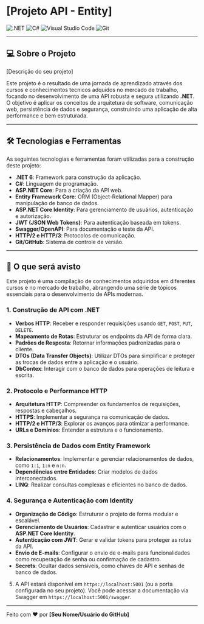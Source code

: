 # [Projeto API - Entity]

![.NET](https://img.shields.io/badge/.NET-512BD4?style=for-the-badge&logo=dotnet&logoColor=white) ![C#](https://img.shields.io/badge/C%23-239120?style=for-the-badge&logo=c-sharp&logoColor=white) ![Visual Studio Code](https://img.shields.io/badge/Visual%20Studio%20Code-007ACC?style=for-the-badge&logo=visual-studio-code&logoColor=white) ![Git](https://img.shields.io/badge/Git-F05032?style=for-the-badge&logo=git&logoColor=white)

---

## 💻 Sobre o Projeto

[Descrição do seu projeto]

Este projeto é o resultado de uma jornada de aprendizado através dos cursos e conhecimentos tecnicos adquidos no mercado de trabalho, focando no desenvolvimento de uma API robusta e segura utilizando **.NET**. O objetivo é aplicar os conceitos de arquitetura de software, comunicação web, persistência de dados e segurança, construindo uma aplicação de alta performance e bem estruturada.

---

## 🛠️ Tecnologias e Ferramentas

As seguintes tecnologias e ferramentas foram utilizadas para a construção deste projeto:

-   **.NET 6**: Framework para construção da aplicação.
-   **C#**: Linguagem de programação.
-   **ASP.NET Core**: Para a criação da API web.
-   **Entity Framework Core**: ORM (Object-Relational Mapper) para manipulação de banco de dados.
-   **ASP.NET Core Identity**: Para gerenciamento de usuários, autenticação e autorização.
-   **JWT (JSON Web Tokens)**: Para autenticação baseada em tokens.
-   **Swagger/OpenAPI**: Para documentação e teste da API.
-   **HTTP/2 e HTTP/3**: Protocolos de comunicação.
-   **Git/GitHub**: Sistema de controle de versão.

---

## 🎯 O que será avisto

Este projeto é uma compilação de conhecimentos adquiridos em diferentes cursos e no mercado de trabalho, abrangendo uma série de tópicos essenciais para o desenvolvimento de APIs modernas.

### 1. Construção de API com .NET

-   **Verbos HTTP**: Receber e responder requisições usando `GET`, `POST`, `PUT`, `DELETE`.
-   **Mapeamento de Rotas**: Estruturar os endpoints da API de forma clara.
-   **Padrões de Resposta**: Retornar informações padronizadas para o cliente.
-   **DTOs (Data Transfer Objects)**: Utilizar DTOs para simplificar e proteger as trocas de dados entre a aplicação e o usuário.
-   **DbContex**: Interagir com o banco de dados para operações de leitura e escrita.

### 2. Protocolo e Performance HTTP

-   **Arquitetura HTTP**: Compreender os fundamentos de requisições, respostas e cabeçalhos.
-   **HTTPS**: Implementar a segurança na comunicação de dados.
-   **HTTP/2 e HTTP/3**: Explorar os avanços para otimizar a performance.
-   **URLs e Domínios**: Entender a estrutura e o funcionamento.

### 3. Persistência de Dados com Entity Framework

-   **Relacionamentos**: Implementar e gerenciar relacionamentos de dados, como `1:1`, `1:n` e `n:n`.
-   **Dependências entre Entidades**: Criar modelos de dados interconectados.
-   **LINQ**: Realizar consultas complexas e eficientes no banco de dados.

### 4. Segurança e Autenticação com Identity

-   **Organização de Código**: Estruturar o projeto de forma modular e escalável.
-   **Gerenciamento de Usuários**: Cadastrar e autenticar usuários com o **ASP.NET Core Identity**.
-   **Autenticação com JWT**: Gerar e validar tokens para proteger as rotas da API.
-   **Envio de E-mails**: Configurar o envio de e-mails para funcionalidades como recuperação de senha ou confirmação de cadastro.
-   **Secrets**: Ocultar dados sensíveis, como chaves de API e senhas de banco de dados.


5.  A API estará disponível em `https://localhost:5001` (ou a porta configurada no seu projeto). Você pode acessar a documentação via Swagger em `https://localhost:5001/swagger`.

---

Feito com ❤️ por **[Seu Nome/Usuário do GitHub]**
